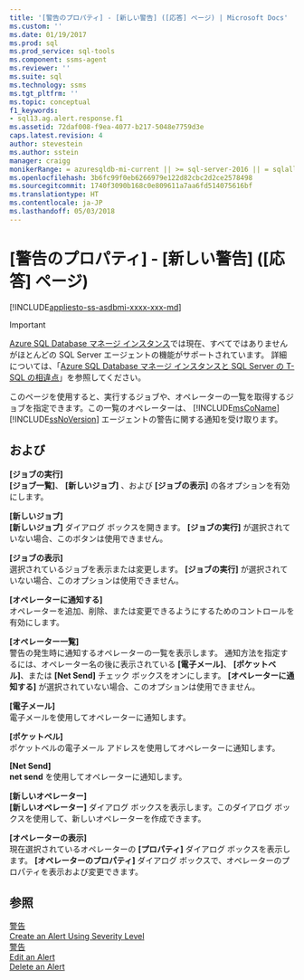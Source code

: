 ```yaml
---
title: '[警告のプロパティ] - [新しい警告] ([応答] ページ) | Microsoft Docs'
ms.custom: ''
ms.date: 01/19/2017
ms.prod: sql
ms.prod_service: sql-tools
ms.component: ssms-agent
ms.reviewer: ''
ms.suite: sql
ms.technology: ssms
ms.tgt_pltfrm: ''
ms.topic: conceptual
f1_keywords:
- sql13.ag.alert.response.f1
ms.assetid: 72daf008-f9ea-4077-b217-5048e7759d3e
caps.latest.revision: 4
author: stevestein
ms.author: sstein
manager: craigg
monikerRange: = azuresqldb-mi-current || >= sql-server-2016 || = sqlallproducts-allversions
ms.openlocfilehash: 3b6fc99f0eb6266979e122d82cbc2d2ce2578498
ms.sourcegitcommit: 1740f3090b168c0e809611a7aa6fd514075616bf
ms.translationtype: HT
ms.contentlocale: ja-JP
ms.lasthandoff: 05/03/2018
---
```

# <a name="alert-properties---new-alert-response-page"></a>[警告のプロパティ] - [新しい警告] ([応答] ページ)
[!INCLUDE[appliesto-ss-asdbmi-xxxx-xxx-md](../../includes/appliesto-ss-asdbmi-xxxx-xxx-md.md)]

> [!IMPORTANT]  
> [Azure SQL Database マネージ インスタンス](https://docs.microsoft.com/azure/sql-database/sql-database-managed-instance)では現在、すべてではありませんがほとんどの SQL Server エージェントの機能がサポートされています。 詳細については、「[Azure SQL Database マネージ インスタンスと SQL Server の T-SQL の相違点](https://docs.microsoft.com/azure/sql-database/sql-database-managed-instance-transact-sql-information#sql-server-agent)」を参照してください。

このページを使用すると、実行するジョブや、オペレーターの一覧を取得するジョブを指定できます。この一覧のオペレーターは、 [!INCLUDE[msCoName](../../includes/msconame_md.md)] [!INCLUDE[ssNoVersion](../../includes/ssnoversion_md.md)] エージェントの警告に関する通知を受け取ります。  

## <a name="options"></a>および  
**[ジョブの実行]**  
**[ジョブ一覧]**、 **[新しいジョブ]** 、および **[ジョブの表示]** の各オプションを有効にします。  
  
**[新しいジョブ]**  
**[新しいジョブ]** ダイアログ ボックスを開きます。 **[ジョブの実行]** が選択されていない場合、このボタンは使用できません。  
  
**[ジョブの表示]**  
選択されているジョブを表示または変更します。 **[ジョブの実行]** が選択されていない場合、このオプションは使用できません。  
  
**[オペレーターに通知する]**  
オペレーターを追加、削除、または変更できるようにするためのコントロールを有効にします。  
  
**[オペレーター一覧]**  
警告の発生時に通知するオペレーターの一覧を表示します。 通知方法を指定するには、オペレーター名の後に表示されている **[電子メール]**、 **[ポケットベル]**、または **[Net Send]** チェック ボックスをオンにします。 **[オペレーターに通知する]** が選択されていない場合、このオプションは使用できません。  
  
**[電子メール]**  
電子メールを使用してオペレーターに通知します。  
  
**[ポケットベル]**  
ポケットベルの電子メール アドレスを使用してオペレーターに通知します。  
  
**[Net Send]**  
**net send** を使用してオペレーターに通知します。  
  
**[新しいオペレーター]**  
**[新しいオペレーター]** ダイアログ ボックスを表示します。このダイアログ ボックスを使用して、新しいオペレーターを作成できます。  
  
**[オペレーターの表示]**  
現在選択されているオペレーターの **[プロパティ]** ダイアログ ボックスを表示します。 **[オペレーターのプロパティ]** ダイアログ ボックスで、オペレーターのプロパティを表示および変更できます。  
  
## <a name="see-also"></a>参照  
[警告](../../ssms/agent/alerts.md)  
[Create an Alert Using Severity Level](../../ssms/agent/create-an-alert-using-severity-level.md)  
[警告](../../ssms/agent/alerts.md)  
[Edit an Alert](../../ssms/agent/edit-an-alert.md)  
[Delete an Alert](../../ssms/agent/delete-an-alert.md)  
  
